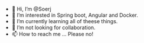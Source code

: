 - 👋 Hi, I’m @Soerj
- 👀 I’m interested in Spring boot, Angular and Docker.
- 🌱 I’m currently learning all of theese things.
- 💞️ I’m not looking for collaboration.
- 📫 How to reach me ... Please no!

<!---
Soerj/Soerj is a ✨ special ✨ repository because its `README.md` (this file) appears on your GitHub profile.
You can click the Preview link to take a look at your changes.
--->
